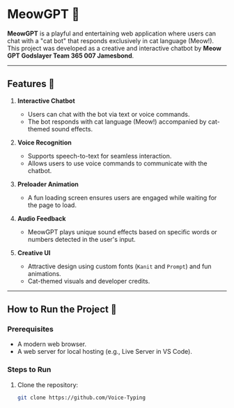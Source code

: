 # MeowGPT 🐾  
**MeowGPT** is a playful and entertaining web application where users can chat with a "cat bot" that responds exclusively in cat language (Meow!). This project was developed as a creative and interactive chatbot by **Meow GPT Godslayer Team 365 007 Jamesbond**.

---

## Features 🌟

1. **Interactive Chatbot**  
   - Users can chat with the bot via text or voice commands.
   - The bot responds with cat language (Meow!) accompanied by cat-themed sound effects.

2. **Voice Recognition**  
   - Supports speech-to-text for seamless interaction.
   - Allows users to use voice commands to communicate with the chatbot.

3. **Preloader Animation**  
   - A fun loading screen ensures users are engaged while waiting for the page to load.

4. **Audio Feedback**  
   - MeowGPT plays unique sound effects based on specific words or numbers detected in the user's input.

5. **Creative UI**  
   - Attractive design using custom fonts (`Kanit` and `Prompt`) and fun animations.
   - Cat-themed visuals and developer credits.

---

## How to Run the Project 🚀

### Prerequisites
- A modern web browser.
- A web server for local hosting (e.g., Live Server in VS Code).

### Steps to Run
1. Clone the repository:  
   ```bash
   git clone https://github.com/Voice-Typing
